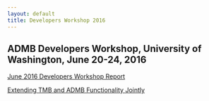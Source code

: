 ```yaml
---
layout: default
title: Developers Workshop 2016
---
```

ADMB Developers Workshop, University of Washington, June 20-24, 2016
---------------------------------------------------------------------
[June 2016 Developers Workshop Report](June2016-Developers-Workshop_Report.pdf)

[Extending TMB and ADMB Functionality Jointly](/docs/TINY_AD.pdf)
